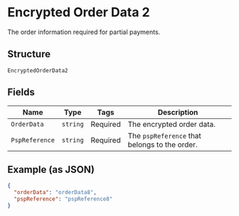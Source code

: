 
# Encrypted Order Data 2

The order information required for partial payments.

## Structure

`EncryptedOrderData2`

## Fields

| Name | Type | Tags | Description |
|  --- | --- | --- | --- |
| `OrderData` | `string` | Required | The encrypted order data. |
| `PspReference` | `string` | Required | The `pspReference` that belongs to the order. |

## Example (as JSON)

```json
{
  "orderData": "orderData8",
  "pspReference": "pspReference8"
}
```

